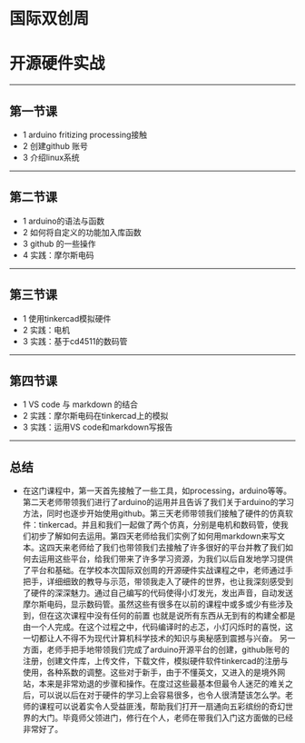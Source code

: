 # 国际双创周
# 开源硬件实战
***
## 第一节课
* 1 arduino fritizing processing接触
* 2 创建github 账号
* 3 介绍linux系统
***
## 第二节课
* 1 arduino的语法与函数
* 2 如何将自定义的功能加入库函数
* 3 github 的一些操作
* 4 实践：摩尔斯电码
***
## 第三节课
* 1 使用tinkercad模拟硬件
* 2 实践：电机
* 3 实践：基于cd4511的数码管
***
## 第四节课
* 1 VS code 与 markdown 的结合
* 2 实践：摩尔斯电码在tinkercad上的模拟
* 3 实践：运用VS code和markdown写报告
***
## 总结
* 在这门课程中，第一天首先接触了一些工具，如processing，arduino等等。第二天老师带领我们进行了arduino的运用并且告诉了我们关于arduino的学习方法，同时也逐步开始使用github。第三天老师带领我们接触了硬件的仿真软件：tinkercad。并且和我们一起做了两个仿真，分别是电机和数码管，使我们初步了解如何去运用。第四天老师给我们实例了如何用markdown来写文本。这四天来老师给了我们也带领我们去接触了许多很好的平台并教了我们如何去运用这些平台，给我们带来了许多学习资源，为我们以后自发地学习提供了平台和基础。在学校本次国际双创周的开源硬件实战课程之中，老师通过手把手，详细细致的教导与示范，带领我走入了硬件的世界，也让我深刻感受到了硬件的深深魅力。通过自己编写的代码使得小灯发光，发出声音，自动发送摩尔斯电码，显示数码管。虽然这些有很多在以前的课程中或多或少有些涉及到，但在这次课程中没有任何的前置 也就是说所有东西从无到有的构建全都是由一个人完成。在这个过程之中，代码编译时的忐忑，小灯闪烁时的喜悦，这一切都让人不得不为现代计算机科学技术的知识与奥秘感到震撼与兴奋。
另一方面，老师手把手地带领我们完成了arduino开源平台的创建，github账号的注册，创建文件库，上传文件，下载文件，模拟硬件软件tinkercad的注册与使用，各种系数的调整。这些对于新手，由于不懂英文，又进入的是境外网站，本来是非常劝退的步骤和操作。在度过这些最基本但最令人迷茫的难关之后，可以说以后在对于硬件的学习上会容易很多，也令人很清楚该怎么学。老师的课程可以说着实令人受益匪浅，帮助我们打开一扇通向五彩缤纷的奇幻世界的大门。毕竟师父领进门，修行在个人，老师在带我们入门这方面做的已经非常好了。


